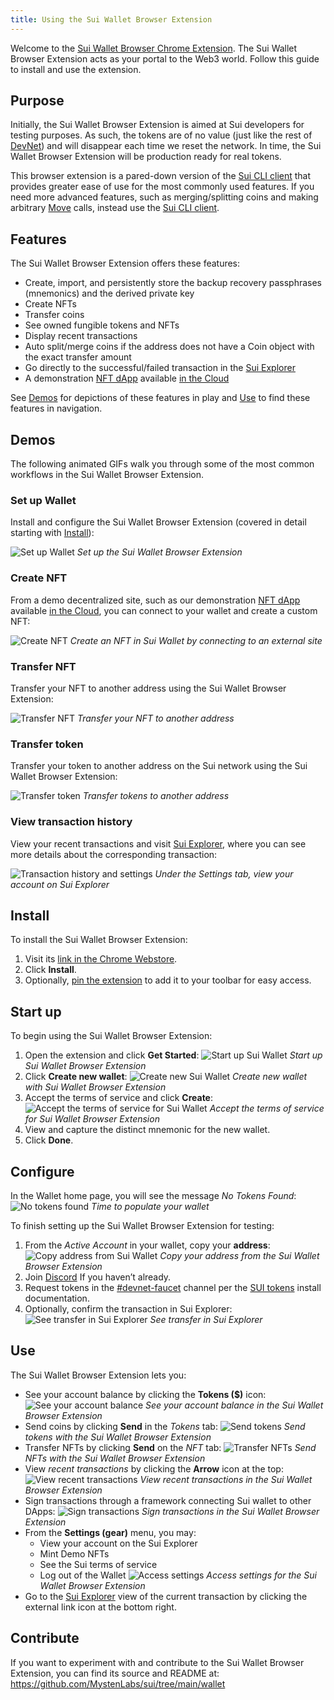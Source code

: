 ```yaml
---
title: Using the Sui Wallet Browser Extension
---
```


Welcome to the [Sui Wallet Browser Chrome Extension](https://chrome.google.com/webstore/detail/sui-wallet/opcgpfmipidbgpenhmajoajpbobppdil). The Sui Wallet Browser Extension acts as your portal to the Web3 world. Follow this guide to install and use the extension.

## Purpose

Initially, the Sui Wallet Browser Extension is aimed at Sui developers for testing purposes. As such, the tokens are of no value (just like the rest of [DevNet](../build/devnet.md)) and will disappear each time we reset the network. In time, the Sui Wallet Browser Extension will be production ready for real tokens.

This browser extension is a pared-down version of the [Sui CLI client](../build/cli-client.md) that provides greater ease of use for the most commonly used features. If you need more advanced features, such as merging/splitting coins and making arbitrary [Move](../build/move/index.md) calls, instead use the [Sui CLI client](../build/cli-client.md).

## Features

The Sui Wallet Browser Extension offers these features:

* Create, import, and persistently store the backup recovery passphrases (mnemonics) and the derived private key
* Create NFTs
* Transfer coins
* See owned fungible tokens and NFTs
* Display recent transactions
* Auto split/merge coins if the address does not have a Coin object with the exact transfer amount
* Go directly to the successful/failed transaction in the [Sui Explorer](https://explorer.devnet.sui.io/)
* A demonstration [NFT dApp](https://github.com/MystenLabs/sui/tree/main/wallet/examples/demo-nft-dapp) available [in the Cloud](http://sui-wallet-demo.s3-website-us-east-1.amazonaws.com/)

See [Demos](#demos) for depictions of these features in play and [Use](#use) to find these features in navigation.

## Demos

The following animated GIFs walk you through some of the most common workflows in the Sui Wallet Browser Extension.

### Set up Wallet

Install and configure the Sui Wallet Browser Extension (covered in detail starting with [Install](#install)):

![Set up Wallet](../../static/wallet_0.0.2/set_up_wallet.gif "Set up Wallet")
*Set up the Sui Wallet Browser Extension*

### Create NFT

From a demo decentralized site, such as our demonstration [NFT dApp](https://github.com/MystenLabs/sui/tree/main/wallet/examples/demo-nft-dapp) available [in the Cloud](http://sui-wallet-demo.s3-website-us-east-1.amazonaws.com/), you can connect to your wallet and create a custom NFT:

![Create NFT](../../static/wallet_0.0.2/create_nft.gif "Create NFT")
*Create an NFT in Sui Wallet by connecting to an external site*

### Transfer NFT

Transfer your NFT to another address using the Sui Wallet Browser Extension:

![Transfer NFT](../../static/wallet_0.0.2/transfer_nft.gif "Transfer NFT")
*Transfer your NFT to another address*

### Transfer token

Transfer your token to another address on the Sui network using the Sui Wallet Browser Extension:

![Transfer token](../../static/wallet_0.0.2/transfer_token.gif "Transfer token")
*Transfer tokens to another address*

### View transaction history

View your recent transactions and visit [Sui Explorer](https://explorer.devnet.sui.io/), where you can see more details about the corresponding transaction:

![Transaction history and settings](../../static/wallet_0.0.2/txn_history.gif "Transaction history and settings")
*Under the *Settings* tab, view your account on Sui Explorer*

## Install

To install the Sui Wallet Browser Extension:
1. Visit its [link in the Chrome Webstore](https://chrome.google.com/webstore/detail/sui-wallet/opcgpfmipidbgpenhmajoajpbobppdil).
1. Click **Install**.
1. Optionally, [pin the extension](https://www.howtogeek.com/683099/how-to-pin-and-unpin-extensions-from-the-chrome-toolbar/) to add it to your toolbar for easy access.

## Start up

To begin using the Sui Wallet Browser Extension:
1. Open the extension and click **Get Started**:
   ![Start up Sui Wallet](../../static/Sui-wallet-get-started.png "Start up Sui Wallet")
   *Start up Sui Wallet Browser Extension*
1. Click **Create new wallet**:
   ![Create new Sui Wallet](../../static/Sui-wallet-new-account.png "Create new Sui Wallet")
   *Create new wallet with Sui Wallet Browser Extension*
1. Accept the terms of service and click **Create**:
   ![Accept the terms of service for Sui Wallet](../../static/Sui-wallet-ToS.png "Accept ToS")
   *Accept the terms of service for Sui Wallet Browser Extension*
1. View and capture the distinct mnemonic for the new wallet.
1. Click **Done**.

## Configure

In the Wallet home page, you will see the message _No Tokens Found_:
![No tokens found](../../static/Sui-wallet-no-tokens.png "[No tokens found")
*Time to populate your wallet*

To finish setting up the Sui Wallet Browser Extension for testing:
1. From the _Active Account_ in your wallet, copy your **address**:
   ![Copy address from Sui Wallet](../../static/Sui-wallet-copy-address.png "Copy address")
   *Copy your address from the Sui Wallet Browser Extension*
1. Join [Discord](https://discord.gg/sui) If you haven’t already.
1. Request tokens in the [#devnet-faucet](https://discord.com/channels/916379725201563759/971488439931392130)
   channel per the [SUI tokens](../build/install.md#sui-tokens) install documentation.
1. Optionally, confirm the transaction in Sui Explorer:
   ![See transfer in Sui Explorer](../../static/Sui-explorer-token-transfer.png "See Sui Explorer")
   *See transfer in Sui Explorer*

## Use

The Sui Wallet Browser Extension lets you:

* See your account balance by clicking the **Tokens ($)** icon:
   ![See your account balance](../../static/tokens.png "See tokens")
   *See your account balance in the Sui Wallet Browser Extension*
* Send coins by clicking **Send** in the _Tokens_ tab:
   ![Send tokens](../../static/token-transfer.png "Send tokens")
   *Send tokens with the Sui Wallet Browser Extension*
* Transfer NFTs by clicking **Send** on the _NFT_ tab:
   ![Transfer NFTs](../../static/NFT-transfer.png "Send tokens")
   *Send NFTs with the Sui Wallet Browser Extension*
* View _recent transactions_ by clicking the **Arrow** icon at the top:
   ![View recent transactions](../../static/txn-history.png "View recent transactions")
   *View recent transactions in the Sui Wallet Browser Extension*
* Sign transactions through a framework connecting Sui wallet to other DApps:
   ![Sign transactions](../../static/txn-signing.png "View recent transactions")
   *Sign transactions in the Sui Wallet Browser Extension*
* From the **Settings (gear)** menu, you may:
    * View your account on the Sui Explorer
    * Mint Demo NFTs
    * See the Sui terms of service
    * Log out of the Wallet
   ![Access settings](../../static/settings.png "Access wallet settings")
   *Access settings for the Sui Wallet Browser Extension*
* Go to the [Sui Explorer](https://explorer.devnet.sui.io/) view of the current transaction by clicking the external link icon at the bottom right.

## Contribute

If you want to experiment with and contribute to the Sui Wallet Browser Extension, you can find its source and README at:
https://github.com/MystenLabs/sui/tree/main/wallet 
